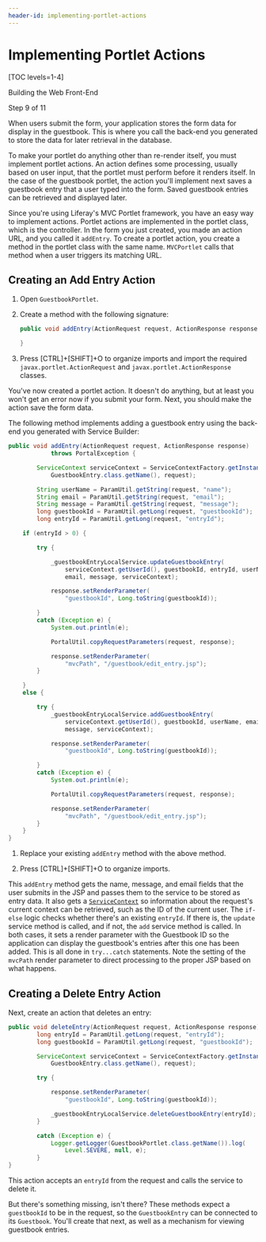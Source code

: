```yaml
---
header-id: implementing-portlet-actions
---
```


# Implementing Portlet Actions

[TOC levels=1-4]

<div class="learn-path-step row">
    <p id="stepTitle">Building the Web Front-End</p><p>Step 9 of 11</p>
</div>

When users submit the form, your application stores the form data for display in 
the guestbook. This is where you call the back-end you generated to store the
data for later retrieval in the database. 

To make your portlet do anything other than re-render itself, you must implement 
portlet actions. An action defines some processing, usually based on user input, 
that the portlet must perform before it renders itself. In the case of the 
guestbook portlet, the action you'll implement next saves a guestbook entry that 
a user typed into the form. Saved guestbook entries can be retrieved and 
displayed later. 

Since you're using Liferay's MVC Portlet framework, you have an easy way to 
implement actions. Portlet actions are implemented in the portlet class, which 
is the controller. In the form you just created, you made an action URL, and you
called it `addEntry`. To create a portlet action, you create a method in the
portlet class with the same name. `MVCPortlet` calls that method when a user
triggers its matching URL. 

## Creating an Add Entry Action

1.  Open `GuestbookPortlet`. 

2.  Create a method with the following signature:

    ```java
    public void addEntry(ActionRequest request, ActionResponse response) {

    }
    ```

3.  Press [CTRL]+[SHIFT]+O to organize imports and import the required
    `javax.portlet.ActionRequest` and `javax.portlet.ActionResponse` classes.

You've now created a portlet action. It doesn't do anything, but at least you
won't get an error now if you submit your form. Next, you should make the
action save the form data. 

The following method implements adding a guestbook entry using the back-end you
generated with Service Builder: 

```java
public void addEntry(ActionRequest request, ActionResponse response)
            throws PortalException {

        ServiceContext serviceContext = ServiceContextFactory.getInstance(
            GuestbookEntry.class.getName(), request);

        String userName = ParamUtil.getString(request, "name");
        String email = ParamUtil.getString(request, "email");
        String message = ParamUtil.getString(request, "message");
        long guestbookId = ParamUtil.getLong(request, "guestbookId");
        long entryId = ParamUtil.getLong(request, "entryId");

    if (entryId > 0) {

        try {

            _guestbookEntryLocalService.updateGuestbookEntry(
                serviceContext.getUserId(), guestbookId, entryId, userName,
                email, message, serviceContext);

            response.setRenderParameter(
                "guestbookId", Long.toString(guestbookId));

        }
        catch (Exception e) {
            System.out.println(e);

            PortalUtil.copyRequestParameters(request, response);

            response.setRenderParameter(
                "mvcPath", "/guestbook/edit_entry.jsp");
        }

    }
    else {

        try {
            _guestbookEntryLocalService.addGuestbookEntry(
                serviceContext.getUserId(), guestbookId, userName, email,
                message, serviceContext);

            response.setRenderParameter(
                "guestbookId", Long.toString(guestbookId));

        }
        catch (Exception e) {
            System.out.println(e);

            PortalUtil.copyRequestParameters(request, response);

            response.setRenderParameter(
                "mvcPath", "/guestbook/edit_entry.jsp");
        }
    }
}
```

1.  Replace your existing `addEntry` method with the above method.

2.  Press [CTRL]+[SHIFT]+O to organize imports.

This `addEntry` method gets the name, message, and email fields that the
user submits in the JSP and passes them to the service to be stored as entry
data. It also gets a 
[`ServiceContext`](/docs/7-2/frameworks/-/knowledge_base/f/understanding-servicecontext) 
so information about the request's current context can be retrieved, such as the
ID of the current user. The `if-else` logic checks whether there's an existing
`entryId`. If there is, the `update` service method is called, and if not, the
`add` service method is called. In both cases, it sets a render parameter with
the Guestbook ID so the application can display the guestbook's entries after
this one has been added. This is all done in `try...catch` statements. Note the
setting of the `mvcPath` render parameter to direct processing to the proper JSP
based on what happens. 

## Creating a Delete Entry Action

Next, create an action that deletes an entry: 

```java
public void deleteEntry(ActionRequest request, ActionResponse response) throws PortalException {
        long entryId = ParamUtil.getLong(request, "entryId");
        long guestbookId = ParamUtil.getLong(request, "guestbookId");

        ServiceContext serviceContext = ServiceContextFactory.getInstance(
            GuestbookEntry.class.getName(), request);

        try {

            response.setRenderParameter(
                "guestbookId", Long.toString(guestbookId));

            _guestbookEntryLocalService.deleteGuestbookEntry(entryId);
        }

        catch (Exception e) {
            Logger.getLogger(GuestbookPortlet.class.getName()).log(
                Level.SEVERE, null, e);
        }
}
```

This action accepts an `entryId` from the request and calls the service to
delete it. 

But there's something missing, isn't there? These methods expect a `guestbookId`
to be in the request, so the `GuestbookEntry` can be connected to its
`Guestbook`. You'll create that next, as well as a mechanism for viewing
guestbook entries. 
